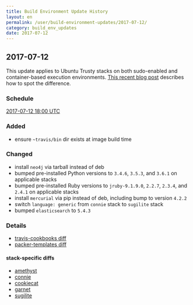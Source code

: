 ```yaml
---
title: Build Environment Update History
layout: en
permalink: /user/build-environment-updates/2017-07-12/
category: build_env_updates
date: 2017-07-12
---
```


## 2017-07-12

This update applies to Ubuntu Trusty stacks on both sudo-enabled and
container-based execution environments.  [This recent blog
post](https://blog.travis-ci.com/2017-06-21-trusty-updates-2017-Q2-launch)
describes how to spot the difference.

### Schedule

[2017-07-12 18:00 UTC](http://everytimezone.com/#2017-7-12,360,c8l)

### Added

- ensure `~travis/bin` dir exists at image build time

### Changed

- install `neo4j` via tarball instead of deb
- bumped pre-installed Python versions to `3.4.6`, `3.5.3`, and `3.6.1` on applicable stacks
- bumped pre-installed Ruby versions to `jruby-9.1.9.0`, `2.2.7`, `2.3.4`, and `2.4.1` on applicable stacks
- install `mercurial` via pip instead of deb, including bump to version `4.2.2`
- switch `language: generic` from `connie` stack to `sugilite` stack
- bumped `elasticsearch` to `5.4.3`

### Details

- [travis-cookbooks diff](https://github.com/travis-ci/travis-cookbooks/compare/ab523d9...15a6f94)
- [packer-templates diff](https://github.com/travis-ci/packer-templates/compare/35e58d2...78c07e1)

#### stack-specific diffs

- [amethyst](https://stackmeta-production.herokuapp.com/diff/travis-ci-amethyst-trusty-1498161142/travis-ci-amethyst-trusty-1499451965?items=bin-lib.SHA256SUMS,system_info.json,dpkg-manifest.json,PACKER_TEMPLATES_SHA,TRAVIS_COOKBOOKS_SHA&format=text)
- [connie](https://stackmeta-production.herokuapp.com/diff/travis-ci-connie-trusty-1498161140/travis-ci-connie-trusty-1499451964?items=bin-lib.SHA256SUMS,system_info.json,dpkg-manifest.json,PACKER_TEMPLATES_SHA,TRAVIS_COOKBOOKS_SHA&format=text)
- [cookiecat](https://stackmeta-production.herokuapp.com/diff/travis-ci-cookiecat-trusty-1498163146/travis-ci-cookiecat-trusty-1499447127?items=bin-lib.SHA256SUMS,system_info.json,dpkg-manifest.json,PACKER_TEMPLATES_SHA,TRAVIS_COOKBOOKS_SHA&format=text)
- [garnet](https://stackmeta-production.herokuapp.com/diff/travis-ci-garnet-trusty-1498162521/travis-ci-garnet-trusty-1499451966?items=bin-lib.SHA256SUMS,system_info.json,dpkg-manifest.json,PACKER_TEMPLATES_SHA,TRAVIS_COOKBOOKS_SHA&format=text)
- [sugilite](https://stackmeta-production.herokuapp.com/diff/travis-ci-sugilite-trusty-1498160800/travis-ci-sugilite-trusty-1499447160?items=bin-lib.SHA256SUMS,system_info.json,dpkg-manifest.json,PACKER_TEMPLATES_SHA,TRAVIS_COOKBOOKS_SHA&format=text)

